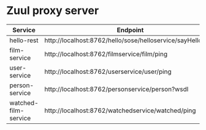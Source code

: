 # Zuul proxy server

| Service      | Endpoint                                                   |
|--------------|------------------------------------------------------------|
| hello-rest   | http://localhost:8762/hello/sose/helloservice/sayHello/666 |
| film-service | http://localhost:8762/filmservice/film/ping                |
| user-service | http://localhost:8762/userservice/user/ping                |
| person-service | http://localhost:8762/personservice/person?wsdl     |
| watched-film-service | http://localhost:8762/watchedservice/watched/ping     |